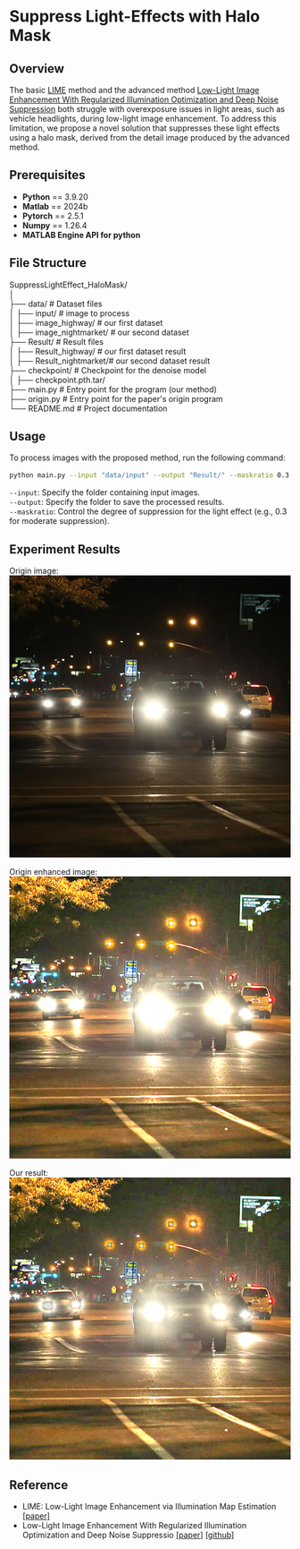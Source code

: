 # Suppress Light-Effects with Halo Mask

## Overview
The basic [LIME](https://ieeexplore.ieee.org/stamp/stamp.jsp?tp=&arnumber=7782813) method and the advanced method [Low-Light Image Enhancement With Regularized Illumination Optimization and Deep Noise Suppression](https://ieeexplore.ieee.org/document/9163095) both struggle with overexposure issues in light areas, such as vehicle headlights, during low-light image enhancement. To address this limitation, we propose a novel solution that suppresses these light effects using a halo mask, derived from the detail image produced by the advanced method.

## Prerequisites
* __Python__ == 3.9.20  
* __Matlab__ == 2024b  
* __Pytorch__ == 2.5.1  
* __Numpy__ == 1.26.4  
* __MATLAB Engine API for python__  

## File Structure
SuppressLightEffect_HaloMask/  
│  
├── data/                  # Dataset files  
│   ├── input/             # image to process  
│   ├── image_highway/     # our first dataset  
│   ├── image_nightmarket/ # our second dataset  
├── Result/                # Result files  
│   ├── Result_highway/    # our first dataset result  
│   ├── Result_nightmarket/# our second dataset result  
├── checkpoint/            # Checkpoint for the denoise model  
│   ├── checkpoint.pth.tar/  
├── main.py                # Entry point for the program (our method)  
├── origin.py              # Entry point for the paper's origin program  
└── README.md              # Project documentation  

## Usage
To process images with the proposed method, run the following command:  
```bash
python main.py --input "data/input" --output "Result/" --maskratio 0.3
```
`--input`: Specify the folder containing input images.  
`--output`: Specify the folder to save the processed results.  
`--maskratio`: Control the degree of suppression for the light effect (e.g., 0.3 for moderate suppression).  


## Experiment Results
Origin image:  
![origin image](data/input/night-driving_620.jpg)

Origin enhanced image:  
![enhanced image](Result/Result_test_proportion/night-driving_620_Out_org.png)

Our result:  
![result image](Result/night-driving_620_Out.png)

## Reference
- LIME: Low-Light Image Enhancement via Illumination Map Estimation [[paper]](https://ieeexplore.ieee.org/stamp/stamp.jsp?tp=&arnumber=7782813)  
- Low-Light Image Enhancement With Regularized Illumination Optimization and Deep Noise Suppressio [[paper]](https://ieeexplore.ieee.org/document/9163095) [[github]](https://github.com/gy65896/Enhancement-Access)  


